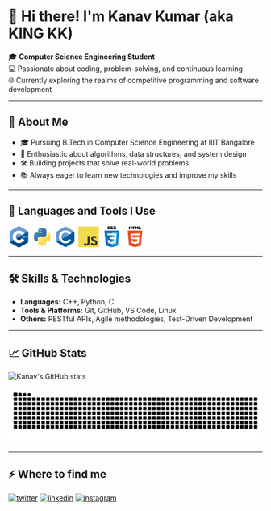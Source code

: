 # 👋 Hi there! I'm **Kanav Kumar** (aka **KING KK**)

🎓 **Computer Science Engineering Student**  
💻 Passionate about coding, problem-solving, and continuous learning  
🌐 Currently exploring the realms of competitive programming and software development

---

## 🚀 About Me

- 🎓 Pursuing B.Tech in Computer Science Engineering at IIIT Bangalore
- 🧠 Enthusiastic about algorithms, data structures, and system design
- 🛠️ Building projects that solve real-world problems
- 📚 Always eager to learn new technologies and improve my skills

---

<h2>🚀 Languages and Tools I Use</h2>

<p>
<a target="_blank" href="https://raw.githubusercontent.com/devicons/devicon/master/icons/cplusplus/cplusplus-original.svg" style="display: inline-block;"><img src="https://raw.githubusercontent.com/devicons/devicon/master/icons/cplusplus/cplusplus-original.svg" alt="cplusplus" width="42" height="42" /></a>
<a target="_blank" href="https://raw.githubusercontent.com/devicons/devicon/master/icons/python/python-original.svg" style="display: inline-block;"><img src="https://raw.githubusercontent.com/devicons/devicon/master/icons/python/python-original.svg" alt="python" width="42" height="42" /></a>
<a target="_blank" href="https://raw.githubusercontent.com/devicons/devicon/master/icons/c/c-original.svg" style="display: inline-block;"><img src="https://raw.githubusercontent.com/devicons/devicon/master/icons/c/c-original.svg" alt="c" width="42" height="42" /></a>
<a target="_blank" href="https://raw.githubusercontent.com/devicons/devicon/master/icons/javascript/javascript-original.svg" style="display: inline-block;"><img src="https://raw.githubusercontent.com/devicons/devicon/master/icons/javascript/javascript-original.svg" alt="javascript" width="42" height="42" /></a>
<a target="_blank" href="https://raw.githubusercontent.com/devicons/devicon/master/icons/css3/css3-original-wordmark.svg" style="display: inline-block;"><img src="https://raw.githubusercontent.com/devicons/devicon/master/icons/css3/css3-original-wordmark.svg" alt="css3" width="42" height="42" /></a>
<a target="_blank" href="https://raw.githubusercontent.com/devicons/devicon/master/icons/html5/html5-original-wordmark.svg" style="display: inline-block;"><img src="https://raw.githubusercontent.com/devicons/devicon/master/icons/html5/html5-original-wordmark.svg" alt="html5" width="42" height="42" /></a>
</p>

---

## 🛠️ Skills & Technologies

- **Languages:** C++, Python, C
- **Tools & Platforms:** Git, GitHub, VS Code, Linux
- **Others:** RESTful APIs, Agile methodologies, Test-Driven Development

---

## 📈 GitHub Stats

![Kanav's GitHub stats](https://github-readme-stats.vercel.app/api?username=KINGKK-007&show_icons=true&theme=radical)

<img src="https://raw.githubusercontent.com/aararvav/aararvav/output/snake.svg" alt="Snake animation" />

---

<h2>⚡️ Where to find me</h2>

<p>
<a target="_blank" href="https://twitter.com/KanavKumar007" style="display: inline-block;"><img src="https://img.shields.io/badge/twitter-x?style=for-the-badge&logo=x&logoColor=white&color=%230f1419" alt="twitter" /></a>
<a target="_blank" href="https://www.linkedin.com/in/kanav-kumar-b655962b5" style="display: inline-block;"><img src="https://img.shields.io/badge/linkedin-logo?style=for-the-badge&logo=linkedin&logoColor=white&color=%230a77b6" alt="linkedin" /></a>
<a target="_blank" href="https://www.instagram.com/kanavvkumarr" style="display: inline-block;"><img src="https://img.shields.io/badge/instagram-logo?style=for-the-badge&logo=instagram&logoColor=white&color=%23F35369" alt="instagram" /></a>
</p>
